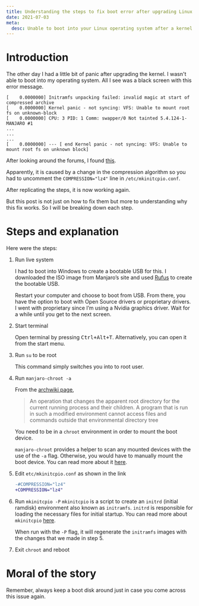 ```yaml
---
title: Understanding the steps to fix boot error after upgrading Linux kernel
date: 2021-07-03 
meta:
  desc: Unable to boot into your Linux operating system after a kernel update? This post will go through the steps and the explanation behind them.
---
```


# Introduction

The other day I had a little bit of panic after upgrading the kernel. I wasn't able to boot into my operating system. All I see was a black screen with this error message.

```
[    0.0000000] Initramfs unpacking failed: invalid magic at start of compressed archive
[    0.0000000] Kernel panic - not syncing: VFS: Unable to mount root fs on unknown-block
[    0.0000000] CPU: 3 PID: 1 Comm: swapper/0 Not tainted 5.4.124-1-MANJARO #1
...
...
...
[    0.0000000] --- [ end Kernel panic - not syncing: VFS: Unable to mount root fs on unknown block]
```

After looking around the forums, I found [this](https://forum.manjaro.org/t/stable-update-2021-06-14-kernels-browsers-mesa-deepin-systemd-gnome-apps-40-2-pipewire-haskell/70192/15).

Apparently, it is caused by a change in the compression algorithm so you had to uncomment the `COMPRESSION="lz4"` line in `/etc/mkinitcpio.conf`.

After replicating the steps, it is now working again.

But this post is not just on how to fix them but more to understanding why this fix works. So I will be breaking down each step.


# Steps and explanation

Here were the steps:

1.  Run live system
    
    I had to boot into Windows to create a bootable USB for this. I downloaded the ISO image from Manjaro&rsquo;s site and used [Rufus](https://rufus.ie/) to create the bootable USB.
    
    Restart your computer and choose to boot from USB. From there, you have the option to boot with Open Source drivers or proprietary drivers. I went with proprietary since I&rsquo;m using a Nvidia graphics driver. Wait for a while until you get to the next screen.
2.  Start terminal
    
    Open terminal by pressing <kbd>Ctrl+Alt+T</kbd>. Alternatively, you can open it from the start menu.
3.  Run `su` to be root
    
    This command simply switches you into to root user.
4.  Run `manjaro-chroot -a`
    
    From the [archwiki page](https://wiki.archlinux.org/title/Chroot),
    
    > An operation that changes the apparent root directory for the current running process and their children. A program that is run in such a modified environment cannot access files and commands outside that environmental directory tree
    
    You need to be in a `chroot` environment in order to mount the boot device.
    
    `manjaro-chroot` provides a helper to scan any mounted devices with the use of the `-a` flag. Otherwise, you would have to manually mount the boot device. You can read more about it [here](https://wiki.manjaro.org/index.php/GRUB/Restore_the_GRUB_Bootloader#Chroot_environment).

5.  Edit `etc/mkinitcpio.conf` as shown in the link
    ```diff
    -#COMPRESSION="lz4"
    +COMPRESSION="lz4"
    ```
6.  Run `mkinitcpio -P`
    `mkinitcpio` is a script to create an `initrd` (initial ramdisk) environment  also known as `initramfs`.
    `initrd` is responsible for loading the necessary files for initial startup.
    You can read more about `mkinitcpio` [here](https://wiki.archlinux.org/title/mkinitcpio).
    
    When run with the `-P` flag, it will regenerate the `initramfs` images with the changes that we made in step 5.
7.  Exit `chroot` and reboot

# Moral of the story

Remember, always keep a boot disk around just in case you come across this issue again.
